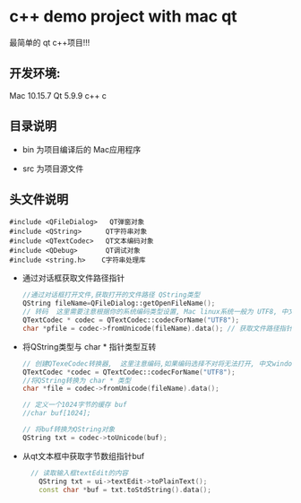 # c++ demo project with mac qt

最简单的 qt c++项目!!!



## 开发环境: 
Mac 10.15.7
Qt 5.9.9
c++ 
c



## 目录说明

- bin 为项目编译后的 Mac应用程序

- src 为项目源文件



## 头文件说明

```
#include <QFileDialog>   QT弹窗对象
#include <QString>      QT字符串对象
#include <QTextCodec>   QT文本编码对象
#include <QDebug>       QT调试对象
#include <string.h>    C字符串处理库
```



- 通过对话框获取文件路径指针

  ~~~cpp
  //通过对话框打开文件,获取打开的文件路径 QString类型
  QString fileName=QFileDialog::getOpenFileName();
  // 转码  这里需要注意根据你的系统编码类型设置, Mac linux系统一般为 UTF8, 中文windows系统默认 GBK
  QTextCodec * codec = QTextCodec::codecForName("UTF8");
  char *pfile = codec->fromUnicode(fileName).data(); // 获取文件路径指针
  ~~~



- 将QString类型与 char * 指针类型互转
  ~~~cpp
  // 创建QTexeCodec转换器,  这里注意编码,如果编码选择不对将无法打开, 中文windows默认是 GBK , 本机默认编码UTF8
  QTextCodec *codec = QTextCodec::codecForName("UTF8");
  //将QString转换为 char * 类型
  char *file = codec->fromUnicode(fileName).data();

  // 定义一个1024字节的缓存 buf
  //char buf[1024];

  // 将buf转换为QString对象
  QString txt = codec->toUnicode(buf);
  ~~~



- 从qt文本框中获取字节数组指针buf

  ~~~cpp
    // 读取输入框textEdit的内容
      QString txt = ui->textEdit->toPlainText();
      const char *buf = txt.toStdString().data();
  ~~~

  
